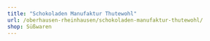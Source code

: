 ```yaml
---
title: "Schokoladen Manufaktur Thutewohl"
url: /oberhausen-rheinhausen/schokoladen-manufaktur-thutewohl/
shop: Süßwaren
---
```


